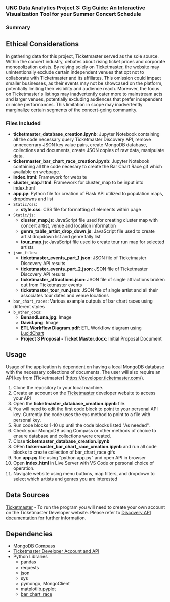 ### UNC Data Analytics Project 3: Gig Guide: An Interactive Visualization Tool for your Summer Concert Schedule

### Summary

## Ethical Considerations

In gathering data for this project, Ticketmaster served as the sole source. Within the concert industry, debates about rising ticket prices and corporate monopolization exists. By relying solely on Ticketmaster, the website may unintentionally exclude certain independent venues that opt not to collaborate with Ticketmaster and its affiliates. This omission could impact smaller businesses, as their events may not be showcased on the platform, potentially limiting their visibility and audience reach.  Moreover, the focus on Ticketmaster's listings may inadvertently cater more to mainstream acts and larger venues, potentially excluding audiences that prefer independent or niche performances. This limitation in scope may inadvertently marginalize certain segments of the concert-going community.

### Files Included

- **ticketmaster_database_creation.ipynb**: Jupyter Notebook containing all the code necessary query Ticketmaster Discovery API, remove unneccerrary JSON key value pairs, create MongoDB database, collections and documents, create JSON copies of raw data, manipulate data.
- **tickermaster_bar_chart_race_creation.ipynb**: Jupyter Notebook containing all the code necesary to create the Bar Chart Race gif which available on webpage.
- **index.html**: Framework for website
- **cluster_map.html**: Framework for cluster_map to be input into index.html
- **app.py**: Python file for creation of Flask API utilized to population maps, dropdowns and list
- `Static/css`:
    - **style.css**: CSS file for formatting of elements within page
- `Static/js`:
    - **cluster_map.js**: JavaScript file used for creating cluster map with concert artist, venue and location information
    - **genre_table_artist_drop_down.js**: JavaScript file used to create artist dropdown list and genre tally list
    - **tour_map.js**: JavaScript file used to create tour run map for selected artists
- `json_files`:
    - **ticketmaster_events_part_1.json**: JSON file of Ticketmaster Discovery API results
    - **ticketmaster_events_part_2.json**: JSON file of Ticketmaster Discovery API results
    - **ticketmaster_attractions.json**: JSON file of single attractions broken out from Ticketmaster events
    - **ticketmaster_tour_run.json**: JSON file of single artist and all their associates tour dates and venue locations
- `bar_chart_races`: Various example outputs of bar chart races using different styles
- `b_other_docs`:
    - **BenandLuna.jpg**: Image
    - **David.png**: Image
    - **ETL Workflow Diagram.pdf**: ETL Workflow diagram using [LucidChart](https://www.lucidchart.com)
    - **Project 3 Proposal - Ticket Master.docx**: Initial Proposal Document


## Usage

Usage of the application is dependent on having a local MongoDB database with the necessary collections of documents.  The user will also require an API key from [Ticketmaster] (https://developer.ticketmaster.com/).

1. Clone the repository to your local machine.
2. Create an account on the [Ticketmaster](https://developer.ticketmaster.com/) developer website to access your API
3. Open the **ticketmaster_database_creation.ipynb** file.
4. You will need to edit the first code block to point to your personal API key. Currently the code uses the sys method to point to a file with personal key.
5. Run code blocks 1-10 up until the code blocks listed "As needed".
6. Check your MongoDB using Compass or other methods of choice to ensure database and collections were created.
7. Close **ticketmaster_database_creation.ipynb**
8. OPen **tickermaster_bar_chart_race_creation.ipynb** and run all code blocks to create collection of bar_chart_race gifs
9. Run **app.py** file using "python app.py" and open API in browser
10. Open **index.html** in Live Server with VS Code or personal choice of operation.
11. Navigate website using menu buttons, map filters, and dropdown to select which artists and genres you are interested



## Data Sources

[Ticketmaster](https://developer.ticketmaster.com/) - To run the program you will need to create your own account on the Ticketmaster Developer website.
Please refer to [Discovery API documentation](https://developer.ticketmaster.com/products-and-docs/apis/discovery-api/v2/) for further information.

## Dependencies

- [MongoDB Compass](https://www.mongodb.com/products/tools/compass)
- [Ticketmaster Developer Account and API](https://developer.ticketmaster.com/)
- Python Libraries
    - pandas
    - requests
    - json
    - sys
    - pymongo, MongoClient
    - matplotlib.pyplot
    - [bar_chart_race](https://www.dexplo.org/bar_chart_race/)